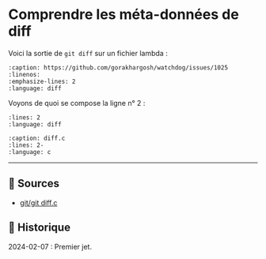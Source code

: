 # Comprendre les méta-données de diff

Voici la sortie de `git diff` sur un fichier lambda :

```{literalinclude} snippets/diff-metadata.diff
:caption: https://github.com/gorakhargosh/watchdog/issues/1025
:linenos:
:emphasize-lines: 2
:language: diff
```

Voyons de quoi se compose la ligne n° 2 :

```{literalinclude} snippets/diff-metadata.diff
:lines: 2
:language: diff
```

```{literalinclude} snippets/diff-metadata.c
:caption: diff.c
:lines: 2-
:language: c
```

---

## 🎣 Sources

- [git/git diff.c](https://github.com/git/git/blob/v2.43.0/diff.c#L4480-L4484)

## 📜 Historique

2024-02-07
: Premier jet.

